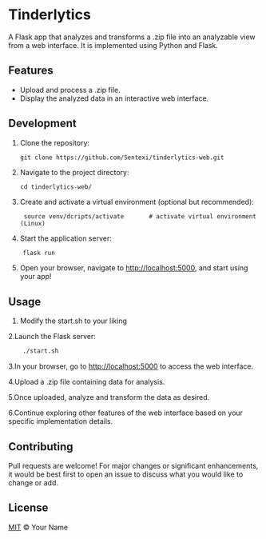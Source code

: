 # Tinderlytics

A Flask app that analyzes and transforms a .zip file into an analyzable view from a web interface. It is implemented using Python and Flask.

## Features

- Upload and process a .zip file.
- Display the analyzed data in an interactive web interface.

## Development

1. Clone the repository:
   ```
   git clone https://github.com/Sentexi/tinderlytics-web.git
   ```

2. Navigate to the project directory:
   ```
   cd tinderlytics-web/
   ```

3. Create and activate a virtual environment (optional but recommended):
   ```
    source venv/dcripts/activate       # activate virtual environment (Linux)
    ```
   
4. Start the application server:
  ```bash 
      flask run
  ```
      
5. Open your browser, navigate to [http://localhost:5000](http://localhost:5000), and start using your app!

## Usage

1. Modify the start.sh to your liking

2.Launch the Flask server:

  ```bash 
      ./start.sh
  ```

3.In your browser, go to [http://localhost:5000](http://localhost:5000) to access the web interface.

4.Upload a .zip file containing data for analysis.

5.Once uploaded, analyze and transform the data as desired.

6.Continue exploring other features of the web interface based on your specific implementation details.


## Contributing

Pull requests are welcome! For major changes or significant enhancements, it would be best first to open an issue to discuss what you would like to change or add.


## License

[MIT](https://choosealicense.com/licenses/mit/) © Your Name


``` 